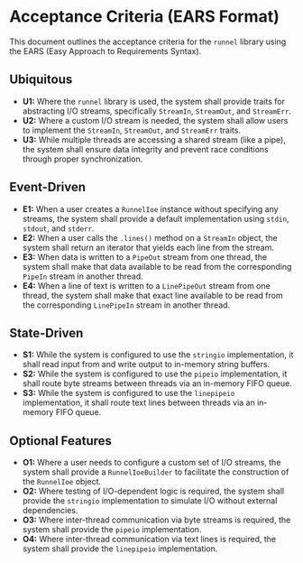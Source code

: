 # Acceptance Criteria (EARS Format)

This document outlines the acceptance criteria for the `runnel` library using the EARS (Easy Approach to Requirements Syntax).

## Ubiquitous

*   **U1:** Where the `runnel` library is used, the system shall provide traits for abstracting I/O streams, specifically `StreamIn`, `StreamOut`, and `StreamErr`.
*   **U2:** Where a custom I/O stream is needed, the system shall allow users to implement the `StreamIn`, `StreamOut`, and `StreamErr` traits.
*   **U3:** While multiple threads are accessing a shared stream (like a pipe), the system shall ensure data integrity and prevent race conditions through proper synchronization.

## Event-Driven

*   **E1:** When a user creates a `RunnelIoe` instance without specifying any streams, the system shall provide a default implementation using `stdin`, `stdout`, and `stderr`.
*   **E2:** When a user calls the `.lines()` method on a `StreamIn` object, the system shall return an iterator that yields each line from the stream.
*   **E3:** When data is written to a `PipeOut` stream from one thread, the system shall make that data available to be read from the corresponding `PipeIn` stream in another thread.
*   **E4:** When a line of text is written to a `LinePipeOut` stream from one thread, the system shall make that exact line available to be read from the corresponding `LinePipeIn` stream in another thread.

## State-Driven

*   **S1:** While the system is configured to use the `stringio` implementation, it shall read input from and write output to in-memory string buffers.
*   **S2:** While the system is configured to use the `pipeio` implementation, it shall route byte streams between threads via an in-memory FIFO queue.
*   **S3:** While the system is configured to use the `linepipeio` implementation, it shall route text lines between threads via an in-memory FIFO queue.

## Optional Features

*   **O1:** Where a user needs to configure a custom set of I/O streams, the system shall provide a `RunnelIoeBuilder` to facilitate the construction of the `RunnelIoe` object.
*   **O2:** Where testing of I/O-dependent logic is required, the system shall provide the `stringio` implementation to simulate I/O without external dependencies.
*   **O3:** Where inter-thread communication via byte streams is required, the system shall provide the `pipeio` implementation.
*   **O4:** Where inter-thread communication via text lines is required, the system shall provide the `linepipeio` implementation.
